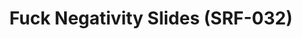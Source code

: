 ---
inv_num: 2015-164
add_credit:
url: 2015-164-fuck-negativity-slides-srf-032
title: Fuck Negativity Slides (SRF-032)
year: '2015'
display_year: '2015'
medium: Slides
dims:
pitch:
ps:
live_url:
youtube:
related_code:
subheading:
download:
commission:
layout: things-i-made
---